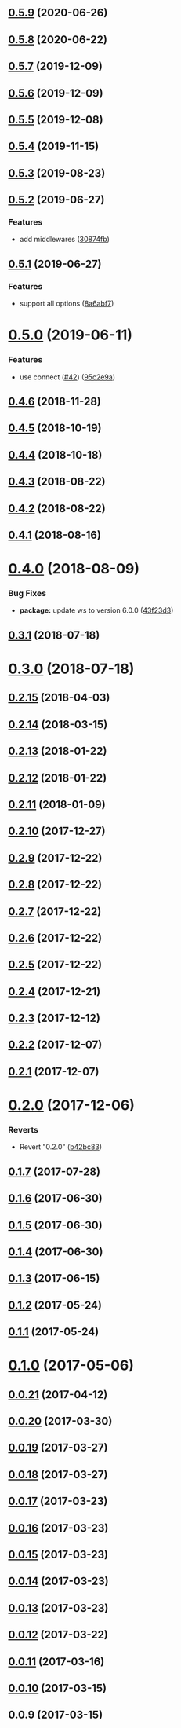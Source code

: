 ## [0.5.9](https://github.com/kei-ito/sable/compare/v0.5.8...v0.5.9) (2020-06-26)



## [0.5.8](https://github.com/kei-ito/sable/compare/v0.5.7...v0.5.8) (2020-06-22)



## [0.5.7](https://github.com/kei-ito/sable/compare/v0.5.6...v0.5.7) (2019-12-09)



## [0.5.6](https://github.com/kei-ito/sable/compare/v0.5.5...v0.5.6) (2019-12-09)



## [0.5.5](https://github.com/kei-ito/sable/compare/v0.5.4...v0.5.5) (2019-12-08)



## [0.5.4](https://github.com/kei-ito/sable/compare/v0.5.3...v0.5.4) (2019-11-15)



## [0.5.3](https://github.com/kei-ito/sable/compare/v0.5.2...v0.5.3) (2019-08-23)



## [0.5.2](https://github.com/kei-ito/sable/compare/v0.5.1...v0.5.2) (2019-06-27)


### Features

* add middlewares ([30874fb](https://github.com/kei-ito/sable/commit/30874fbb0479e536775bc79acaf74fcc8b476196))



## [0.5.1](https://github.com/kei-ito/sable/compare/v0.5.0...v0.5.1) (2019-06-27)


### Features

* support all options ([8a6abf7](https://github.com/kei-ito/sable/commit/8a6abf7c7ea7dc6f1be458a0914ebe600a83c5b1))



# [0.5.0](https://github.com/kei-ito/sable/compare/v0.4.6...v0.5.0) (2019-06-11)


### Features

* use connect ([#42](https://github.com/kei-ito/sable/issues/42)) ([95c2e9a](https://github.com/kei-ito/sable/commit/95c2e9a3b81cc487dce3d8cc7d612d1958742819))



## [0.4.6](https://github.com/kei-ito/sable/compare/v0.4.5...v0.4.6) (2018-11-28)



## [0.4.5](https://github.com/kei-ito/sable/compare/v0.4.4...v0.4.5) (2018-10-19)



## [0.4.4](https://github.com/kei-ito/sable/compare/v0.4.3...v0.4.4) (2018-10-18)



## [0.4.3](https://github.com/kei-ito/sable/compare/v0.4.2...v0.4.3) (2018-08-22)



## [0.4.2](https://github.com/kei-ito/sable/compare/v0.4.1...v0.4.2) (2018-08-22)



## [0.4.1](https://github.com/kei-ito/sable/compare/v0.4.0...v0.4.1) (2018-08-16)



# [0.4.0](https://github.com/kei-ito/sable/compare/v0.3.1...v0.4.0) (2018-08-09)


### Bug Fixes

* **package:** update ws to version 6.0.0 ([43f23d3](https://github.com/kei-ito/sable/commit/43f23d3b8d7b147005aa6eb42fbd42fb81e3ac74))



## [0.3.1](https://github.com/kei-ito/sable/compare/v0.3.0...v0.3.1) (2018-07-18)



# [0.3.0](https://github.com/kei-ito/sable/compare/v0.2.15...v0.3.0) (2018-07-18)



## [0.2.15](https://github.com/kei-ito/sable/compare/v0.2.14...v0.2.15) (2018-04-03)



## [0.2.14](https://github.com/kei-ito/sable/compare/v0.2.13...v0.2.14) (2018-03-15)



## [0.2.13](https://github.com/kei-ito/sable/compare/v0.2.12...v0.2.13) (2018-01-22)



## [0.2.12](https://github.com/kei-ito/sable/compare/v0.2.11...v0.2.12) (2018-01-22)



## [0.2.11](https://github.com/kei-ito/sable/compare/v0.2.10...v0.2.11) (2018-01-09)



## [0.2.10](https://github.com/kei-ito/sable/compare/v0.2.9...v0.2.10) (2017-12-27)



## [0.2.9](https://github.com/kei-ito/sable/compare/v0.2.8...v0.2.9) (2017-12-22)



## [0.2.8](https://github.com/kei-ito/sable/compare/v0.2.7...v0.2.8) (2017-12-22)



## [0.2.7](https://github.com/kei-ito/sable/compare/v0.2.6...v0.2.7) (2017-12-22)



## [0.2.6](https://github.com/kei-ito/sable/compare/v0.2.5...v0.2.6) (2017-12-22)



## [0.2.5](https://github.com/kei-ito/sable/compare/v0.2.4...v0.2.5) (2017-12-22)



## [0.2.4](https://github.com/kei-ito/sable/compare/v0.2.3...v0.2.4) (2017-12-21)



## [0.2.3](https://github.com/kei-ito/sable/compare/v0.2.2...v0.2.3) (2017-12-12)



## [0.2.2](https://github.com/kei-ito/sable/compare/v0.2.1...v0.2.2) (2017-12-07)



## [0.2.1](https://github.com/kei-ito/sable/compare/v0.2.0...v0.2.1) (2017-12-07)



# [0.2.0](https://github.com/kei-ito/sable/compare/v0.1.7...v0.2.0) (2017-12-06)


### Reverts

* Revert "0.2.0" ([b42bc83](https://github.com/kei-ito/sable/commit/b42bc8356762131a8050b05e844fccfc168e2274))



## [0.1.7](https://github.com/kei-ito/sable/compare/v0.1.6...v0.1.7) (2017-07-28)



## [0.1.6](https://github.com/kei-ito/sable/compare/v0.1.5...v0.1.6) (2017-06-30)



## [0.1.5](https://github.com/kei-ito/sable/compare/v0.1.4...v0.1.5) (2017-06-30)



## [0.1.4](https://github.com/kei-ito/sable/compare/v0.1.3...v0.1.4) (2017-06-30)



## [0.1.3](https://github.com/kei-ito/sable/compare/v0.1.2...v0.1.3) (2017-06-15)



## [0.1.2](https://github.com/kei-ito/sable/compare/v0.1.1...v0.1.2) (2017-05-24)



## [0.1.1](https://github.com/kei-ito/sable/compare/v0.1.0...v0.1.1) (2017-05-24)



# [0.1.0](https://github.com/kei-ito/sable/compare/v0.0.21...v0.1.0) (2017-05-06)



## [0.0.21](https://github.com/kei-ito/sable/compare/v0.0.20...v0.0.21) (2017-04-12)



## [0.0.20](https://github.com/kei-ito/sable/compare/v0.0.19...v0.0.20) (2017-03-30)



## [0.0.19](https://github.com/kei-ito/sable/compare/v0.0.18...v0.0.19) (2017-03-27)



## [0.0.18](https://github.com/kei-ito/sable/compare/v0.0.17...v0.0.18) (2017-03-27)



## [0.0.17](https://github.com/kei-ito/sable/compare/v0.0.16...v0.0.17) (2017-03-23)



## [0.0.16](https://github.com/kei-ito/sable/compare/v0.0.15...v0.0.16) (2017-03-23)



## [0.0.15](https://github.com/kei-ito/sable/compare/v0.0.14...v0.0.15) (2017-03-23)



## [0.0.14](https://github.com/kei-ito/sable/compare/v0.0.13...v0.0.14) (2017-03-23)



## [0.0.13](https://github.com/kei-ito/sable/compare/v0.0.12...v0.0.13) (2017-03-23)



## [0.0.12](https://github.com/kei-ito/sable/compare/v0.0.11...v0.0.12) (2017-03-22)



## [0.0.11](https://github.com/kei-ito/sable/compare/v0.0.10...v0.0.11) (2017-03-16)



## [0.0.10](https://github.com/kei-ito/sable/compare/v0.0.9...v0.0.10) (2017-03-15)



## 0.0.9 (2017-03-15)



